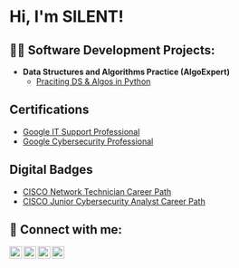 <h1>Hi, I'm SILENT!</h1>

<h2>👨‍💻 Software Development Projects:</h2>

- <b>Data Structures and Algorithms Practice (AlgoExpert)</b>
  - [Praciting DS & Algos in Python](https://github.com/joshmadakor1/Algorithms-Practice)

<h2>Certifications</h2>

- [Google IT Support Professional](https://coursera.org/share/5c8a5cc3bd4922ca14b28063edf20312)
- [Google Cybersecurity Professional](https://coursera.org/share/2521e7566e8decb3d3a5a1a7cf951c7b)

<h2>Digital Badges</h2>

- [CISCO Network Technician Career Path](https://www.credly.com/badges/9fe4df8e-9df3-48cd-bf5d-5661adb8e1da/public_url)
- [CISCO Junior Cybersecurity Analyst Career Path](https://www.credly.com/badges/07e8a2fa-3b1d-4b91-b9c4-14b1dff12e91/public_url)



<h2> 🤳 Connect with me:</h2>

[<img align="left" alt="JoshMadakor | YouTube" width="22px" src="https://cdn.jsdelivr.net/npm/simple-icons@v3/icons/youtube.svg" />][youtube]
[<img align="left" alt="JoshMadakor | Twitter" width="22px" src="https://cdn.jsdelivr.net/npm/simple-icons@v3/icons/twitter.svg" />][twitter]
[<img align="left" alt="JoshMadakor | LinkedIn" width="22px" src="https://cdn.jsdelivr.net/npm/simple-icons@v3/icons/linkedin.svg" />][linkedin]
[<img align="left" alt="JoshMadakor | Instagram" width="22px" src="https://cdn.jsdelivr.net/npm/simple-icons@v3/icons/instagram.svg" />][instagram]

[twitter]: https://twitter.com/joshmadakor
[youtube]: https://www.youtube.com/c/joshmadakor
[instagram]: https://www.instagram.com/joshmadakor/
[linkedin]: https://linkedin.com/in/joshmadakor

<!--
**SilentMuchaz/SilentMuchaz** is a ✨ _special_ ✨ repository because its `README.md` (this file) appears on your GitHub profile.

Here are some ideas to get you started:

- 🔭 I’m currently working on ...
- 🌱 I’m currently learning ...
- 👯 I’m looking to collaborate on ...
- 🤔 I’m looking for help with ...
- 💬 Ask me about ...
- 📫 How to reach me: ...
- 😄 Pronouns: ...
- ⚡ Fun fact: ...
-->
